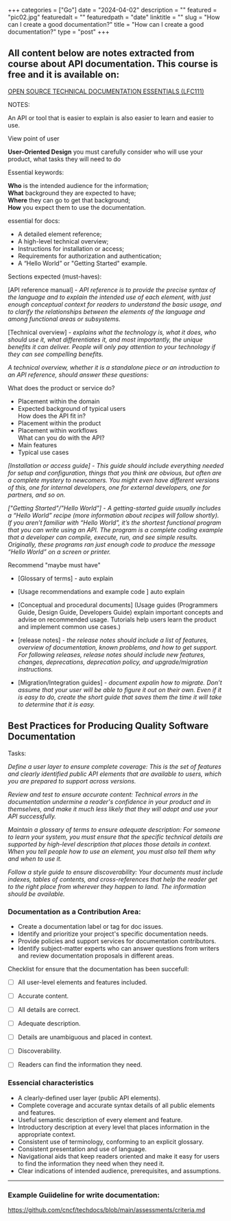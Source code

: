 +++
categories = ["Go"]
date = "2024-04-02"
description = ""
featured = "pic02.jpg"
featuredalt = ""
featuredpath = "date"
linktitle = ""
slug = "How can I create a good documentation?"
title = "How can I create a good documentation?"
type = "post" 
+++

## All content below are notes extracted from course about API documentation. This course is free and it is available on:   

[OPEN SOURCE TECHNICAL DOCUMENTATION ESSENTIALS (LFC111)](https://trainingportal.linuxfoundation.org/courses/open-source-technical-documentation-essentials-lfc111)   



NOTES:


An API or tool that is easier to explain is also easier to learn and easier to use.

View point of user

__User-Oriented Design__
 you must carefully consider who will use your product, what tasks they will need to do  
 
 
Essential keywords:
 
__Who__ is the intended audience for the information;  
__What__ background they are expected to have;  
__Where__ they can go to get that background;  
__How__ you expect them to use the documentation.    


essential for docs:  

* A detailed element reference;    
* A high-level technical overview;  
* Instructions for installation or access;  
* Requirements for authorization and authentication;  
* A “Hello World” or "Getting Started" example.    


Sections expected (must-haves):

[API reference manual] - _API reference is to provide the precise syntax of the language and to explain the intended use of each element, with just enough conceptual context for readers to understand the basic usage, and to clarify the relationships between the elements of the language and among functional areas or subsystems._   

[Technical overview] - _explains what the technology is, what it does, who should use it, what differentiates it, and most importantly, the unique benefits it can deliver. People will only pay attention to your technology if they can see compelling benefits._    

_A technical overview, whether it is a standalone piece or an introduction to an API reference, should answer these questions:_    

What does the product or service do?  
- Placement within the domain  
- Expected background of typical users  
How does the API fit in?  
- Placement within the product  
- Placement within workflows  
What can you do with the API?  
- Main features  
- Typical use cases
 

_[Installation or access guide] - This guide should include everything needed for setup and configuration, things that you think are obvious, but often are a complete mystery to newcomers. You might even have different versions of this, one for internal developers, one for external developers, one for partners, and so on._   
 
 
 _["Getting Started"/"Hello World"] - A getting-started guide usually includes a “Hello World” recipe (more information about recipes will follow shortly). If you aren’t familiar with “Hello World”, it’s the shortest functional program that you can write using an API. The program is a complete coding example that a developer can compile, execute, run, and see simple results. Originally, these programs ran just enough code to produce the message “Hello World” on a screen or printer._
 
 Recommend "maybe must have"  
 
 - [Glossary of terms] - auto explain 
 - [Usage recommendations and example code ]  auto explain  
 - [Conceptual and procedural documents] (Usage guides (Programmers Guide, Design Guide, Developers Guide) explain important concepts and advise on recommended usage. Tutorials help users learn the product and implement common use cases.)

 - [release notes]  - _the release notes should include a list of features, overview of documentation, known problems, and how to get support. For following releases, release notes should include new features, changes, deprecations, deprecation policy, and upgrade/migration instructions._   
 
 - [Migration/Integration guides] - _document expalin how to migrate. Don’t assume that your user will be able to figure it out on their own. Even if it is easy to do, create the short guide that saves them the time it will take to determine that it is easy._  
 
 
 
## Best Practices for Producing Quality Software Documentation
  
  Tasks:
  
  _Define a user layer to ensure complete coverage: This is the set of features and clearly identified public API elements that are available to users, which you are prepared to support across versions._   
  
  _Review and test to ensure accurate content: Technical errors in the documentation undermine a reader's confidence in your product and in themselves, and make it much less likely that they will adopt and use your API successfully._  
  
  _Maintain a glossary of terms to ensure adequate description:  For someone to learn your system, you must ensure that the specific technical details are supported by high-level description that places those details in context. When you tell people how to use an element, you must also tell them why and when to use it._  
  
  _Follow a style guide to ensure discoverability: Your documents must include indexes, tables of contents, and cross-references that help the reader get to the right place from wherever they happen to land. The information should be available._    
  
  
 ### Documentation as a Contribution Area:
 
- Create a documentation label or tag for doc issues.
- Identify and prioritize your project's specific documentation needs.
- Provide policies and support services for documentation contributors.
- Identify subject-matter experts who can answer questions from writers and review documentation proposals in different areas.  


Checklist for ensure that the documentation has been succefull:    

- [ ] All user-level elements and features included.  
- [ ] Accurate content.  
- [ ] All details are correct.  
- [ ] Adequate description.     
- [ ] Details are unambiguous and placed in context.  
- [ ] Discoverability.  
- [ ] Readers can find the information they need.   
 

### Essencial characteristics


 * A clearly-defined user layer (public API elements).
 * Complete coverage and accurate syntax details of all public elements and features.
 * Useful semantic description of every element and feature.
 * Introductory description at every level that places information in the appropriate context.
 * Consistent use of terminology, conforming to an explicit glossary.
 * Consistent presentation and use of language.
 * Navigational aids that keep readers oriented and make it easy for users to find the information they need when they need it.
 * Clear indications of intended audience, prerequisites, and assumptions.  
 
 
 *** 
 ### Example Guiideline for write documentation:

https://github.com/cncf/techdocs/blob/main/assessments/criteria.md

  
  
  
 
 

